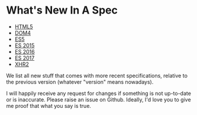 What's New In A Spec
====================

- [HTML5](https://github.com/espadrine/New-In-A-Spec/tree/master/html5)
- [DOM4](https://github.com/espadrine/New-In-A-Spec/tree/master/dom4)
- [ES5](https://github.com/espadrine/New-In-A-Spec/tree/master/es5)
- [ES 2015](https://github.com/espadrine/New-In-A-Spec/tree/master/es2015)
- [ES 2016](https://github.com/espadrine/New-In-A-Spec/tree/master/es2016)
- [ES 2017](https://github.com/espadrine/New-In-A-Spec/tree/master/es2017)
- [XHR2](https://github.com/espadrine/New-In-A-Spec/tree/master/xhr2)

We list all new stuff that comes with more recent specifications, relative to
the previous version (whatever "version" means nowadays).

I will happily receive any request for changes if something is not up-to-date
or is inaccurate.  Please raise an issue on Github.  Ideally, I'd love you
to give me proof that what you say is true.

